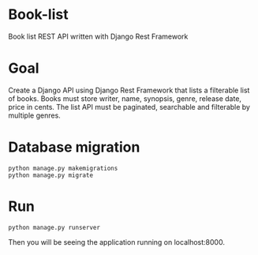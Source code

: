 # Book-list

Book list REST API written with Django Rest Framework

# Goal

Create a Django API using Django Rest Framework that lists a filterable list of books. Books must store writer, name, synopsis, genre, release date, price in cents. The list API must be paginated, searchable and filterable by multiple genres.

# Database migration

    python manage.py makemigrations
    python manage.py migrate

# Run

    python manage.py runserver

Then you will be seeing the application running on localhost:8000.
